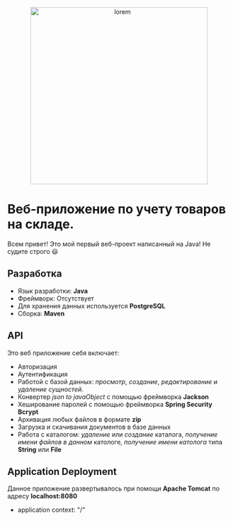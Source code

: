 <p align="center"><img src="https://cdn.worldvectorlogo.com/logos/jee-2.svg" 
 alt="lorem" width="400" /></p>

# Веб-приложение по учету товаров на складе.
Всем привет! Это мой первый веб-проект написанный на Java! Не судите строго 😃

## Разработка



- Язык разработки: **Java**
- Фреймворк: Отсутствует
- Для хранения данных используется **PostgreSQL**
- Сборка: **Maven**
## API

Это веб приложение себя включает:
- Авторизация
- Аутентификация
- Работой с базой данных: _просмотр_, _создание_, _редактирование_ и _удаление сущностей_.
- Конвертер _json to javaObject_ с помощью фреймворка **Jackson**
- Хеширование паролей с помощью фреймворка **Spring Security Bcrypt**
- Архивация любых файлов в формате **zip**
- Загрузка и скачивания документов в базе данных
- Работа с каталогом: _удаление_ или _создание_ каталога, _получение имени файлов в данном_ катологе, _получение имени католога_ типа **String** или **File**

## Application Deployment
Данное приложение развертывалось при помощи **Apache Tomcat** по адресу __localhost:8080__
- application context: "/"
